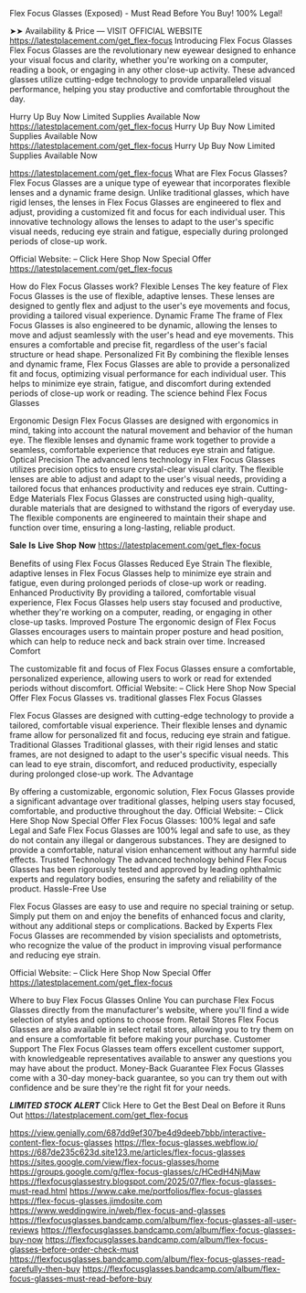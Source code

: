 Flex Focus Glasses (Exposed) - Must Read Before You Buy! 100% Legal!

➤➤ Availability & Price — VISIT OFFICIAL WEBSITE
https://latestplacement.com/get_flex-focus
Introducing Flex Focus Glasses
Flex Focus Glasses are the revolutionary new eyewear designed to enhance your visual focus and clarity, whether you're working on a computer, reading a book, or engaging in any other close-up activity. These advanced glasses utilize cutting-edge technology to provide unparalleled visual performance, helping you stay productive and comfortable throughout the day.
  
  Hurry Up Buy Now Limited Supplies Available Now 
  https://latestplacement.com/get_flex-focus
  Hurry Up Buy Now Limited Supplies Available Now  
  https://latestplacement.com/get_flex-focus
  Hurry Up Buy Now Limited Supplies Available Now

  
  https://latestplacement.com/get_flex-focus
What are Flex Focus Glasses?
Flex Focus Glasses are a unique type of eyewear that incorporates flexible lenses and a dynamic frame design. Unlike traditional glasses, which have rigid lenses, the lenses in Flex Focus Glasses are engineered to flex and adjust, providing a customized fit and focus for each individual user. This innovative technology allows the lenses to adapt to the user's specific visual needs, reducing eye strain and fatigue, especially during prolonged periods of close-up work.

  Official Website: – Click Here Shop Now Special Offer
  https://latestplacement.com/get_flex-focus
  
How do Flex Focus Glasses work?
Flexible Lenses
The key feature of Flex Focus Glasses is the use of flexible, adaptive lenses. These lenses are designed to gently flex and adjust to the user's eye movements and focus, providing a tailored visual experience.
Dynamic Frame
The frame of Flex Focus Glasses is also engineered to be dynamic, allowing the lenses to move and adjust seamlessly with the user's head and eye movements. This ensures a comfortable and precise fit, regardless of the user's facial structure or head shape.
Personalized Fit
By combining the flexible lenses and dynamic frame, Flex Focus Glasses are able to provide a personalized fit and focus, optimizing visual performance for each individual user. This helps to minimize eye strain, fatigue, and discomfort during extended periods of close-up work or reading.
The science behind Flex Focus Glasses

Ergonomic Design
Flex Focus Glasses are designed with ergonomics in mind, taking into account the natural movement and behavior of the human eye. The flexible lenses and dynamic frame work together to provide a seamless, comfortable experience that reduces eye strain and fatigue.
Optical Precision
The advanced lens technology in Flex Focus Glasses utilizes precision optics to ensure crystal-clear visual clarity. The flexible lenses are able to adjust and adapt to the user's visual needs, providing a tailored focus that enhances productivity and reduces eye strain.
Cutting-Edge Materials
Flex Focus Glasses are constructed using high-quality, durable materials that are designed to withstand the rigors of everyday use. The flexible components are engineered to maintain their shape and function over time, ensuring a long-lasting, reliable product.
 
 𝐒𝐚𝐥𝐞 𝐈𝐬 𝐋𝐢𝐯𝐞   𝐒𝐡𝐨𝐩 𝐍𝐨𝐰
 https://latestplacement.com/get_flex-focus
 

Benefits of using Flex Focus Glasses
Reduced Eye Strain
The flexible, adaptive lenses in Flex Focus Glasses help to minimize eye strain and fatigue, even during prolonged periods of close-up work or reading.
Enhanced Productivity
By providing a tailored, comfortable visual experience, Flex Focus Glasses help users stay focused and productive, whether they're working on a computer, reading, or engaging in other close-up tasks.
Improved Posture
The ergonomic design of Flex Focus Glasses encourages users to maintain proper posture and head position, which can help to reduce neck and back strain over time.
Increased Comfort

The customizable fit and focus of Flex Focus Glasses ensure a comfortable, personalized experience, allowing users to work or read for extended periods without discomfort.
  Official Website: – Click Here Shop Now Special Offer
Flex Focus Glasses vs. traditional glasses
Flex Focus Glasses

Flex Focus Glasses are designed with cutting-edge technology to provide a tailored, comfortable visual experience. Their flexible lenses and dynamic frame allow for personalized fit and focus, reducing eye strain and fatigue.
Traditional Glasses
Traditional glasses, with their rigid lenses and static frames, are not designed to adapt to the user's specific visual needs. This can lead to eye strain, discomfort, and reduced productivity, especially during prolonged close-up work.
The Advantage

By offering a customizable, ergonomic solution, Flex Focus Glasses provide a significant advantage over traditional glasses, helping users stay focused, comfortable, and productive throughout the day.
  Official Website: – Click Here Shop Now Special Offer
Flex Focus Glasses: 100% legal and safe
Legal and Safe
Flex Focus Glasses are 100% legal and safe to use, as they do not contain any illegal or dangerous substances. They are designed to provide a comfortable, natural vision enhancement without any harmful side effects.
Trusted Technology
The advanced technology behind Flex Focus Glasses has been rigorously tested and approved by leading ophthalmic experts and regulatory bodies, ensuring the safety and reliability of the product.
Hassle-Free Use

Flex Focus Glasses are easy to use and require no special training or setup. Simply put them on and enjoy the benefits of enhanced focus and clarity, without any additional steps or complications.
Backed by Experts
Flex Focus Glasses are recommended by vision specialists and optometrists, who recognize the value of the product in improving visual performance and reducing eye strain.

  Official Website: – Click Here Shop Now Special Offer
  https://latestplacement.com/get_flex-focus

Where to buy Flex Focus Glasses
Online
You can purchase Flex Focus Glasses directly from the manufacturer's website, where you'll find a wide selection of styles and options to choose from.
Retail Stores
Flex Focus Glasses are also available in select retail stores, allowing you to try them on and ensure a comfortable fit before making your purchase.
Customer Support
The Flex Focus Glasses team offers excellent customer support, with knowledgeable representatives available to answer any questions you may have about the product.
Money-Back Guarantee
Flex Focus Glasses come with a 30-day money-back guarantee, so you can try them out with confidence and be sure they're the right fit for your needs.

***LIMITED STOCK ALERT*** Click Here to Get the Best Deal on Before it Runs Out
https://latestplacement.com/get_flex-focus



https://view.genially.com/687dd9ef307be4d9deeb7bbb/interactive-content-flex-focus-glasses
https://flex-focus-glasses.webflow.io/
https://687de235c623d.site123.me/articles/flex-focus-glasses
https://sites.google.com/view/flex-focus-glasses/home
https://groups.google.com/g/flex-focus-glasses/c/HCedH4NjMaw
https://flexfocusglassestry.blogspot.com/2025/07/flex-focus-glasses-must-read.html
https://www.cake.me/portfolios/flex-focus-glasses
https://flex-focus-glasses.jimdosite.com
https://www.weddingwire.in/web/flex-focus-and-glasses
https://flexfocusglasses.bandcamp.com/album/flex-focus-glasses-all-user-reviews
https://flexfocusglasses.bandcamp.com/album/flex-focus-glasses-buy-now
https://flexfocusglasses.bandcamp.com/album/flex-focus-glasses-before-order-check-must
https://flexfocusglasses.bandcamp.com/album/flex-focus-glasses-read-carefully-then-buy
https://flexfocusglasses.bandcamp.com/album/flex-focus-glasses-must-read-before-buy

